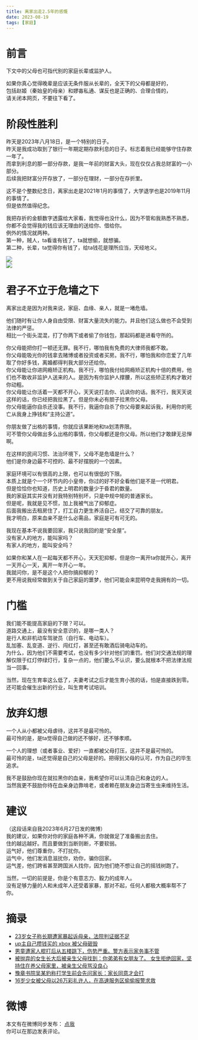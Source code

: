 ```yaml
---
title: 离家出走2.5年的感慨
date: 2023-08-19
tags: [家庭]
---
```

# 前言
下文中的父母也可指代别的家庭长辈或监护人。   

如果你真心觉得晚辈是应该无条件服从长辈的，全天下的父母都是好的，   
包括赵姬（秦始皇的母亲）和嫪毐私通、谋反也是正确的、合理合情的，   
请关闭本网页，不要往下看了。   

# 阶段性胜利
昨天是2023年八月18日，是一个特别的日子。   
昨天是我成功取到了银行一年期定期存款利息的日子。标志着我已经能够守住存款一年了。   
而拿到利息的那一部分存款，是我一年前的财富大头，现在仅仅占我总财富的一小部分。   
后续我把财富分开存放了，一部分在理财，一部分在存折里。   

这不是个整数纪念日，离家出走是2021年1月的事情了，大学退学也是2019年11月的事情了。    
但是依然值得纪念。   

我把存折的金额数字透露给大家看，我觉得也没什么，因为不管和我熟悉不熟悉，你都不会觉得我的钱应该无理由的送给你、借给你。   
例外的情况就两种。   
第一种，贼人，ta看谁有钱了，ta就想偷，就想骗。   
第二种，长辈，ta觉得你有钱了，给ta钱花是理所应当，天经地义。   

![](https://s1.ax1x.com/2023/08/19/pP3RrZD.jpg)   
![](https://s1.ax1x.com/2023/08/19/pP3W1SI.jpg)   

# 君子不立于危墙之下
离家出走是因为对我来说，家庭、血缘、亲人，就是一堵危墙。   

他们随时有让你人身自由受限、财富大量流失的能力。并且他们这么做也不会受到法律的严惩。   
相比一个街头混混，打了你两下或者偷了你钱包，那起码都是进看守所的。   

你父母能把你打一顿还无罪。我不行，哪怕我有免费的大律师我都不敢。   
你父母能吸光你的钱拿去赌博或者投资或者买房。我不行，哪怕我和你恋爱了几年取了你好多钱，离婚都得判我大部分还给你。   
你父母能让你进网瘾矫正机构。我不行，哪怕我付给网瘾矫正机构十倍的费用，他们也不敢收非监护人送来的人。是因为有你监护人撑腰，所以这些矫正机构才敢对你动粗。   
你父母能让你活着一天都不开心，天天说打击你、讥讽你的话。我不行，我天天说这样的话，你已经把我拉黑了。但是你未必有胆子拉黑你父母。   
你父母能逼你自杀还没事。我不行，我逼你自杀了你父母要来起诉我，利用你的死亡从我身上挣钱和“主持公道”。   

你朋友做了出格的事情，你就应该果断地和ta划清界限。   
可不管你父母做出多么出格的事情，你父母都还是你父母。所以他们才敢肆无忌惮啊。   

在这样的民间习惯、法治环境下，父母不是危墙是什么？   
他们是你身边最不可控的、最不好摆脱的一个因素。   

家庭环境可以有很高的上限，也可以有很低的下限。    
本质上就是个一个环节内的小皇帝，你过的好不好全看他们是不是一代明君。   
但是恰恰你也知道，历史上明君的数量少于昏君的数量。   
我的家庭其实并没有对我特别特别坏，只是中规中矩的普通家长。   
但是呢，我就是见不惯，加上我被气出了抑郁症。   
后面我搬出去租房住了，打工自力更生养活自己，结交了可靠的朋友。   
我才明白，原来血亲不是什么必需品，家庭是可有可无的。   

我现在基本不说我要回家，我只说我回的是“安全屋”。  
没有家人的地方，能叫家吗？   
有家人的地方，能叫安全吗？   

如果你和某人在一起每天都不开心，天天犯抑郁，但是你一离开ta你就开心，离开一天开心一天，离开一年开心一年。   
我就问你，是不是这个人把你搞抑郁的？   
更不用说我经常做到关于自己家庭的噩梦，他们可能会来昆明夺走我拥有的一切。   

# 门槛
我们能不能提高家庭的下限？可以。   
道路交通上，最没有安全意识的，是哪一类人？   
是行人和非机动车驾驶员（自行车、电动车）。   
乱加塞、乱变道、逆行、闯红灯，甚至还有敢酒后骑电动车的。   
为什么，因为他们不需要考试，也没有多少针对他们的重罚。他们对交通法规的理解仅限于红灯停绿灯行，复杂一点的，他们要么不认识，要么就根本不把法律法规当一回事。    

当然，现在生育率这么低了，夫妻考试之后才能生育小孩的话，怕是直接跌到零。还可能会催生出新的行业，叫生育考试培训。  

# 放弃幻想
一个人从小都被父母虐待，这并不是最可怜的。   
最可怜的是，是ta觉得自己做的还不够好，还不够孝顺。   

一个人的理想（或者事业、爱好）一直都被父母打压，这并不是最可怜的。  
最可怜的是，ta还觉得是自己的父母是好的。把得到父母的认可，作为自己的毕生追求。   

我不是鼓励你现在就拉黑你的血亲，我希望你可以认清自己和身边的人。   
当然我更不鼓励你待在血亲身边靠啃老，或者赖在朋友身边当寄生虫来维持生活。   

# 建议
（这段话来自我2023年6月27日发的微博）   
我的建议，如果你对你的家庭各种不满，你就做足了准备搬出去住。   
住的越远越好。而且要做到当断则断，不要软弱。   
运气好，他们尊重你，不打扰你。   
运气中，他们发消息滋扰你，劝你，骗你回家。   
运气差，他们跨省甚至跨国派人找你，因为他们绝不想让自己的摇钱树跑了。   

当然，一切的前提是，你是个有意志力、毅力的成年人。  
没有足够力量的人和未成年人还受着家暴，那对不起，任何人都极大概率帮不了你。  

# 摘录
- [23岁女子称长期遭家暴起诉母亲，法院判证据不足](https://m.weibo.cn/status/NcQp6mkFY)
- [up主自己攒钱买的 xbox 被父母砸毁](https://www.bilibili.com/video/BV1wP411r7t8)
- [男童遭家人棍打后从五楼跳下，伤势严重。警方表示家务事不管](https://m.weibo.cn/status/N76fA8zq9)
- [被抛弃的女生长大后被亲生父母找到：你弟弟有女朋友了。 女生拒绝回家，坚持住在养父母家里，被亲生父母骂没良心](https://m.weibo.cn/status/N38yGbIhT)
- [豫章书院吴某豹称打学生前会先问家长：家长同意才会打](https://m.weibo.cn/status/MzOSEbu3c)
- [16岁少女被父母以26万彩礼许人，在高速服务区偷偷报警求救](https://m.weibo.cn/status/MtSPmyXnX)

# 微博
本文有在微博同步发布： [点我](https://m.weibo.cn/status/Nfhzx7ubH)   
你可以在那边发表评论。   